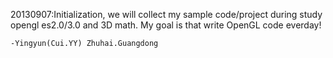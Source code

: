 20130907:Initialization, we will collect my sample code/project during study
opengl es2.0/3.0 and 3D math. My goal is that write OpenGL code everday!




	-Yingyun(Cui.YY) Zhuhai.Guangdong
